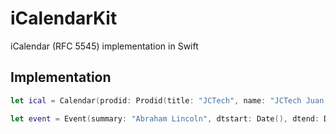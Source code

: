 # iCalendarKit

iCalendar (RFC 5545) implementation in Swift

## Implementation

```swift
let ical = Calendar(prodid: Prodid(title: "JCTech", name: "JCTech Juan Carlos", code: "ES-MX"))

let event = Event(summary: "Abraham Lincoln", dtstart: Date(), dtend: Date(), dtstamp: Date())
```
